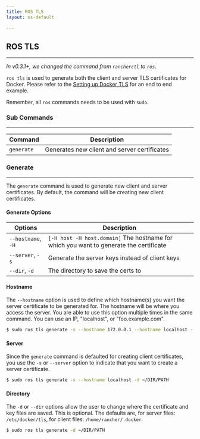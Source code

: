```yaml
---
title: ROS TLS
layout: os-default

---
```


## ROS TLS
---
_In v0.3.1+, we changed the command from `rancherctl` to `ros`._


`ros tls` is used to generate both the client and server TLS certificates for Docker. Please refer to the [Setting up Docker TLS]({{site.baseurl}}/os/configuration/setting-up-docker-tls/) for an end to end example.

Remember, all `ros` commands needs to be used with `sudo`. 


### Sub Commands
---
| Command  | Description                              |
|----------|------------------------------------------|
| `generate` | Generates new client and server certificates |

### Generate
---
The `generate` command is used to generate new client and server certificates. By default, the command will be creating new client certificates.

#### Generate Options

| Options  | Description                              |
|----------|------------------------------------------|
|`--hostname`, `-H`	| `[-H host -H host.domain]` The hostname for which you want to generate the certificate|
|`--server`, `-s`					|	Generate the server keys instead of client keys|
|`--dir`, `-d` |			The directory to save the certs to|


#### Hostname

The `--hostname` option is used to define which hostname(s) you want the server certificate to be generated for. The hostname will be where you access the server. You are able to use this option multiple times in the same command. You can use an IP, "localhost", or "foo.example.com". 

```bash
$ sudo ros tls generate -s --hostname 172.0.0.1 --hostname localhost --hostname foo.example.com -d ~/DIR/PATH
```

#### Server

Since the `generate` command is defaulted for creating client certificates, you use the `-s` or `--server` option to indicate that you want to create a server certificate.


```bash
$ sudo ros tls generate -s --hostname localhost -d ~/DIR/PATH
```

#### Directory

The `-d` or `--dir` options allow the user to change where the certificate and key files are saved. This is optional. The defaults are, for server files: `/etc/docker/tls`, for client files: `/home/rancher/.docker`.

```bash
$ sudo ros tls generate -d ~/DIR/PATH
```
